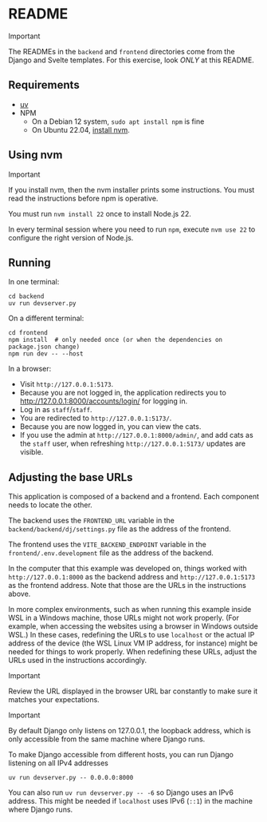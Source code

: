 # README

> [!IMPORTANT]
> The READMEs in the `backend` and `frontend` directories come from the Django and Svelte templates.
> For this exercise, look *ONLY* at this README.

## Requirements

* [uv](https://docs.astral.sh/uv/#installation)
* NPM
  * On a Debian 12 system, `sudo apt install npm` is fine
  * On Ubuntu 22.04, [install nvm](https://github.com/nvm-sh/nvm?tab=readme-ov-file#install--update-script).

## Using nvm

> [!IMPORTANT]
> If you install nvm, then the nvm installer prints some instructions.
> You must read the instructions before npm is operative.

You must run `nvm install 22` once to install Node.js 22.

In every terminal session where you need to run `npm`, execute `nvm use 22` to configure the right version of Node.js.

## Running

In one terminal:

```
cd backend
uv run devserver.py
```

On a different terminal:

```
cd frontend
npm install  # only needed once (or when the dependencies on package.json change)
npm run dev -- --host
```

In a browser:

* Visit `http://127.0.0.1:5173`.
* Because you are not logged in, the application redirects you to http://127.0.0.1:8000/accounts/login/ for logging in.
* Log in as `staff`/`staff`.
* You are redirected to `http://127.0.0.1:5173/`.
* Because you are now logged in, you can view the cats.
* If you use the admin at `http://127.0.0.1:8000/admin/`, and add cats as the `staff` user, when refreshing `http://127.0.0.1:5173/` updates are visible.

## Adjusting the base URLs

This application is composed of a backend and a frontend.
Each component needs to locate the other.

The backend uses the `FRONTEND_URL` variable in the `backend/backend/dj/settings.py` file as the address of the frontend.

The frontend uses the `VITE_BACKEND_ENDPOINT` variable in the `frontend/.env.development` file as the address of the backend.

In the computer that this example was developed on, things worked with `http://127.0.0.1:8000` as the backend address and `http://127.0.0.1:5173` as the frontend address.
Note that those are the URLs in the instructions above.

In more complex environments, such as when running this example inside WSL in a Windows machine, those URLs might not work properly.
(For example, when accessing the websites using a browser in Windows outside WSL.)
In these cases, redefining the URLs to use `localhost` or the actual IP address of the device (the WSL Linux VM IP address, for instance) might be needed for things to work properly.
When redefining these URLs, adjust the URLs used in the instructions accordingly.

> [!IMPORTANT]
> Review the URL displayed in the browser URL bar constantly to make sure it matches your expectations.

> [!IMPORTANT]
> By default Django only listens on 127.0.0.1, the loopback address, which is only accessible from the same machine where Django runs.
>
> To make Django accessible from different hosts, you can run Django listening on all IPv4 addresses
>
> ```
> uv run devserver.py -- 0.0.0.0:8000
> ```
>
> You can also run `uv run devserver.py -- -6` so Django uses an IPv6 address.
> This might be needed if `localhost` uses IPv6 (`::1`) in the machine where Django runs.
